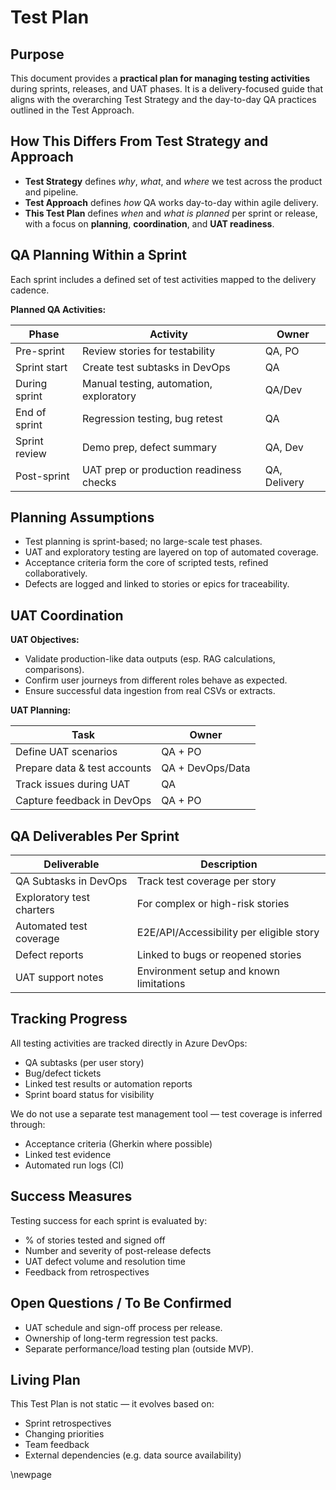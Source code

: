 # Test Plan

## Purpose

This document provides a **practical plan for managing testing activities** during sprints, releases, and UAT phases. It is a delivery-focused guide that aligns with the overarching Test Strategy and the day-to-day QA practices outlined in the Test Approach.

## How This Differs From Test Strategy and Approach

- **Test Strategy** defines *why*, *what*, and *where* we test across the product and pipeline.
- **Test Approach** defines *how* QA works day-to-day within agile delivery.
- **This Test Plan** defines *when* and *what is planned* per sprint or release, with a focus on **planning**, **coordination**, and **UAT readiness**.

## QA Planning Within a Sprint

Each sprint includes a defined set of test activities mapped to the delivery cadence.

**Planned QA Activities:**

| Phase         | Activity                                | Owner        |
|---------------|-----------------------------------------|--------------|
| Pre-sprint    | Review stories for testability          | QA, PO       |
| Sprint start  | Create test subtasks in DevOps          | QA           |
| During sprint | Manual testing, automation, exploratory | QA/Dev       |
| End of sprint | Regression testing, bug retest          | QA           |
| Sprint review | Demo prep, defect summary               | QA, Dev      |
| Post-sprint   | UAT prep or production readiness checks | QA, Delivery |

## Planning Assumptions

- Test planning is sprint-based; no large-scale test phases.
- UAT and exploratory testing are layered on top of automated coverage.
- Acceptance criteria form the core of scripted tests, refined collaboratively.
- Defects are logged and linked to stories or epics for traceability.

## UAT Coordination

**UAT Objectives:**

- Validate production-like data outputs (esp. RAG calculations, comparisons).
- Confirm user journeys from different roles behave as expected.
- Ensure successful data ingestion from real CSVs or extracts.

**UAT Planning:**

| Task                         | Owner            |
|------------------------------|------------------|
| Define UAT scenarios         | QA + PO          |
| Prepare data & test accounts | QA + DevOps/Data |
| Track issues during UAT      | QA               |
| Capture feedback in DevOps   | QA + PO          |

## QA Deliverables Per Sprint

| Deliverable                 | Description                                          |
|-----------------------------|------------------------------------------------------|
| QA Subtasks in DevOps       | Track test coverage per story                        |
| Exploratory test charters   | For complex or high-risk stories                     |
| Automated test coverage     | E2E/API/Accessibility per eligible story             |
| Defect reports              | Linked to bugs or reopened stories                   |
| UAT support notes           | Environment setup and known limitations              |

## Tracking Progress

All testing activities are tracked directly in Azure DevOps:

- QA subtasks (per user story)
- Bug/defect tickets
- Linked test results or automation reports
- Sprint board status for visibility

We do not use a separate test management tool — test coverage is inferred through:

- Acceptance criteria (Gherkin where possible)
- Linked test evidence
- Automated run logs (CI)

## Success Measures

Testing success for each sprint is evaluated by:

- % of stories tested and signed off
- Number and severity of post-release defects
- UAT defect volume and resolution time
- Feedback from retrospectives

## Open Questions / To Be Confirmed

- UAT schedule and sign-off process per release.
- Ownership of long-term regression test packs.
- Separate performance/load testing plan (outside MVP).

## Living Plan

This Test Plan is not static — it evolves based on:

- Sprint retrospectives
- Changing priorities
- Team feedback
- External dependencies (e.g. data source availability)

<!-- Leave the rest of this page blank -->
\newpage
